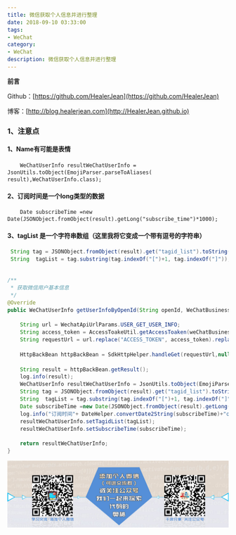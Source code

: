```yaml
---
title: 微信获取个人信息并进行整理
date: 2018-09-10 03:33:00
tags: 
- WeChat
category: 
- WeChat
description: 微信获取个人信息并进行整理
---
```

**前言**     

 Github：[https://github.com/HealerJean](https://github.com/HealerJean)         

 博客：[http://blog.healerjean.com](http://HealerJean.github.io)           




### 1、注意点
#### 1、Name有可能是表情

```
    WeChatUserInfo resultWeChatUserInfo = JsonUtils.toObject(EmojiParser.parseToAliases( result),WeChatUserInfo.class);

```
#### 2、订阅时间是一个long类型的数据

```
    Date subscribeTime =new Date(JSONObject.fromObject(result).getLong("subscribe_time")*1000);

```
#### 3、tagList 是一个字符串数组（这里我将它变成一个带有逗号的字符串）


```java
 String tag = JSONObject.fromObject(result).get("tagid_list").toString();
 String  tagList = tag.substring(tag.indexOf("[")+1, tag.indexOf("]"));
 
```


```java
/**
 * 获取微信用户基本信息
 */
@Override
public WeChatUserInfo getUserInfoByOpenId(String openId, WeChatBusinessNo weChatBusinessNo) {

    String url = WechatApiUrlParams.USER_GET_USER_INFO;
    String access_token = AccessToakeUtil.getAccessToaken(weChatBusinessNo);
    String requestUrl = url.replace("ACCESS_TOKEN", access_token).replace("OPENID", openId);

    HttpBackBean httpBackBean = SdkHttpHelper.handleGet(requestUrl,null,null,SdkHttpHelper.OVERTIME);

    String result = httpBackBean.getResult();
    log.info(result);
    WeChatUserInfo resultWeChatUserInfo = JsonUtils.toObject(EmojiParser.parseToAliases( result),WeChatUserInfo.class);
    String tag = JSONObject.fromObject(result).get("tagid_list").toString();
    String  tagList = tag.substring(tag.indexOf("[")+1, tag.indexOf("]"));
    Date subscribeTime =new Date(JSONObject.fromObject(result).getLong("subscribe_time")*1000);
    log.info("订阅时间"+ DateHelper.convertDate2String(subscribeTime)+"openId"+resultWeChatUserInfo.getOpenId());
    resultWeChatUserInfo.setTagidList(tagList);
    resultWeChatUserInfo.setSubscribeTime(subscribeTime);

    return resultWeChatUserInfo;
}

```





![ContactAuthor](https://raw.githubusercontent.com/HealerJean/HealerJean.github.io/master/assets/img/artical_bottom.jpg)


<!-- Gitalk 评论 start  -->

<link rel="stylesheet" href="https://unpkg.com/gitalk/dist/gitalk.css">
<script src="https://unpkg.com/gitalk@latest/dist/gitalk.min.js"></script> 
<div id="gitalk-container"></div>    
 <script type="text/javascript">
    var gitalk = new Gitalk({
		clientID: `1d164cd85549874d0e3a`,
		clientSecret: `527c3d223d1e6608953e835b547061037d140355`,
		repo: `HealerJean.github.io`,
		owner: 'HealerJean',
		admin: ['HealerJean'],
		id: 'CX82PnkGwxu51TUj',
    });
    gitalk.render('gitalk-container');
</script> 

<!-- Gitalk end -->

